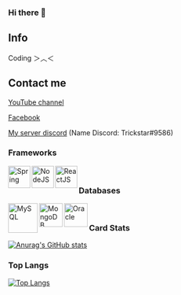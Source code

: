 ### Hi there 👋
## **Info**

Coding ＞︿＜



## **Contact me**

[YouTube channel](https://www.youtube.com/channel/UCz7dlZOH5a3J_cfssIdNt9w) 

[Facebook](https://www.facebook.com/100009538187924)

[My server discord](https://discord.gg/7A7NVc5HZf) (Name Discord: Trickstar#9586)


### Frameworks
<img align="left" alt="Spring" src="https://user-images.githubusercontent.com/61593963/136654909-4f6da03b-48e1-443a-a748-cfceec6dc1e0.png" width="45px"/>
<img align="left" alt="NodeJS" src="https://user-images.githubusercontent.com/61593963/136654943-cd7ec96e-8586-4215-92b7-a5abca9444d8.png" width="45px" />
<img align="left" alt="ReactJS" src="https://user-images.githubusercontent.com/61593963/136655003-0d4076cb-3243-4571-b0d9-1a0f33aa55b6.png" width="45px" />
<br />


### Databases
<img align="left" alt="MySQL" src="https://user-images.githubusercontent.com/61593963/136655309-605161e8-b08e-43e2-84bf-b6b033961e1e.png" width="60px"/>
<img align="left" alt="MongoDB" src="https://user-images.githubusercontent.com/61593963/136655285-b4793f8c-1e5a-4d46-8eab-2008ed2ba19a.png" height="48px" />
<img align="left" alt="Oracle" src="https://user-images.githubusercontent.com/61593963/136655359-5d5a065e-4b4e-4dce-9e13-6df6e77e1481.png" height="48px" />
<br />













### Card Stats
[![Anurag's GitHub stats](https://github-readme-stats.vercel.app/api?username=trickstarcandina&show_icons=true&theme=gruvbox)](https://github.com/anuraghazra/github-readme-stats)

### Top Langs
[![Top Langs](https://github-readme-stats.vercel.app/api/top-langs/?username=trickstarcandina&layout=compact&theme=highcontrast)](https://github.com/anuraghazra/github-readme-stats)



<!--
**trickstarcandina/trickstarcandina** is a ✨ _special_ ✨ repository because its `README.md` (this file) appears on your GitHub profile.

Here are some ideas to get you started:

- 🔭 I’m currently working on ...
- 🌱 I’m currently learning ...
- 👯 I’m looking to collaborate on ...
- 🤔 I’m looking for help with ...
- 💬 Ask me about ...
- 📫 How to reach me: ...
- 😄 Pronouns: ...
- ⚡ Fun fact: ...
-->
